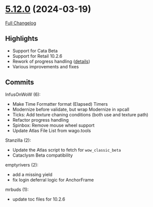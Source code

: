 # [5.12.0](https://github.com/WeakAuras/WeakAuras2/tree/5.12.0) (2024-03-19)

[Full Changelog](https://github.com/WeakAuras/WeakAuras2/compare/5.11.3...5.12.0)

## Highlights

 - Support for Cata Beta
- Support for Retail 10.2.6
- Rework of progress handling ([details](https://github.com/WeakAuras/WeakAuras2/commit/a58fa6d9de9a5f1e88b5073daf05fa2275e69c03))
- Various improvements and fixes 

## Commits

InfusOnWoW (6):

- Make Time Formatter format (Elapsed) Timers
- Modernize before validate, but wrap Modernize in xpcall
- Ticks: Add texture chaning conditions (both use and texture path)
- Refactor progress handling
- Spinbox: Remove mouse wheel support
- Update Atlas File List from wago.tools

Stanzilla (2):

- Update the Atlas script to fetch for `wow_classic_beta`
- Cataclysm Beta compatibility

emptyrivers (2):

- add a missing yield
- fix login deferral logic for AnchorFrame

mrbuds (1):

- update toc files for 10.2.6

